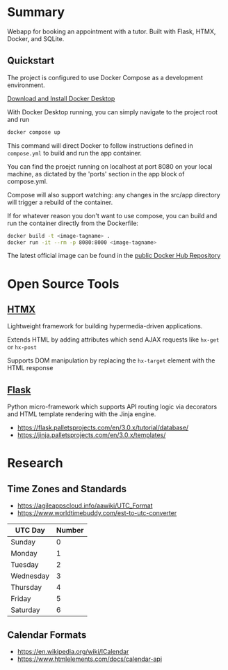 # Summary

Webapp for booking an appointment with a tutor.
Built with Flask, HTMX, Docker, and SQLite.

## Quickstart
The project is configured to use Docker Compose as a development environment.

[Download and Install Docker Desktop](https://www.docker.com/)

With Docker Desktop running, you can simply navigate to the project root and run
```bash
docker compose up
```
This command will direct Docker to follow instructions defined in `compose.yml` to build and run the app container. 

You can find the proejct running on localhost at port 8080 on your local machine, as dictated by the 'ports' section in the app block of compose.yml.

Compose will also support watching: any changes in the src/app directory will trigger a rebuild of the container. 

If for whatever reason you don't want to use compose, you can build and run the container directly from the Dockerfile:
```bash
docker build -t <image-tagname> .
docker run -it --rm -p 8080:8000 <image-tagname>
```

The latest official image can be found in the [public Docker Hub Repository](https://hub.docker.com/repository/docker/ethancloin/booking-app/general)

# Open Source Tools
## [HTMX](https://htmx.org)
Lightweight framework for building hypermedia-driven applications.

Extends HTML by adding attributes which send AJAX requests like `hx-get` or `hx-post`

Supports DOM manipulation by replacing the `hx-target` element with the HTML response

## [Flask](https://flask.palletsprojects.com/en/3.0.x/)
Python micro-framework which supports API routing logic via decorators and HTML template rendering with the Jinja engine. 

- https://flask.palletsprojects.com/en/3.0.x/tutorial/database/
- https://jinja.palletsprojects.com/en/3.0.x/templates/

# Research
## Time Zones and Standards
- https://agileappscloud.info/aawiki/UTC_Format
- https://www.worldtimebuddy.com/est-to-utc-converter

| UTC Day   | Number |
| --------- | ------ |
| Sunday    | 0      |
| Monday    | 1      |
| Tuesday   | 2      |
| Wednesday | 3      |
| Thursday  | 4      |
| Friday    | 5      |
| Saturday  | 6      |

## Calendar Formats
- https://en.wikipedia.org/wiki/ICalendar
- https://www.htmlelements.com/docs/calendar-api
